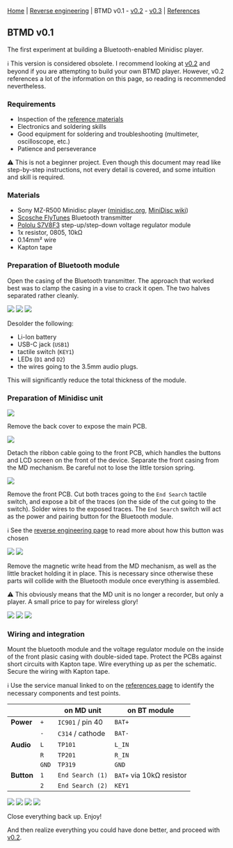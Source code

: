 [Home](readme.md) |
[Reverse engineering](re.md) |
BTMD v0.1 -
[v0.2](v0.2.md) -
[v0.3](v0.3.md) |
[References](refs.md)

## BTMD v0.1

The first experiment at building a Bluetooth-enabled Minidisc player.

:information_source:
This version is considered obsolete. I recommend looking at [v0.2](v0.2.md) and beyond if you are attempting to build your own BTMD player. However, v0.2 references a lot of the information on this page, so reading is recommended nevertheless.

### Requirements

- Inspection of the [reference materials](refs.md)
- Electronics and soldering skills
- Good equipment for soldering and troubleshooting (multimeter, oscilloscope, etc.)
- Patience and perseverance

:warning:
This is not a beginner project. Even though this document may read like step-by-step instructions, not every detail is covered, and some intuition and skill is required.

### Materials

- Sony MZ-R500 Minidisc player ([minidisc.org](https://www.minidisc.org/part_Sony_MZ-R500.html), [MiniDisc wiki](https://www.minidisc.wiki/equipment/sony/portable/mz-r500))
- [Scosche FlyTunes](https://www.scosche.com/wireless-bluetooth-audio-transmitter) Bluetooth transmitter
- [Pololu S7V8F3](https://www.pololu.com/product/2122) step-up/step-down voltage regulator module
- 1x resistor, 0805, 10kΩ
- 0.14mm² wire
- Kapton tape

### Preparation of Bluetooth module

Open the casing of the Bluetooth transmitter. The approach that worked best was to clamp the casing in a vise to crack it open. The two halves separated rather cleanly.

![](img/v0.1/IMG_5068.jpeg)
![](img/v0.1/IMG_5070.jpeg)
![](img/v0.1/IMG_5074.jpeg)

Desolder the following:

- Li-Ion battery
- USB-C jack (`USB1`)
- tactile switch (`KEY1`)
- LEDs (`D1` and `D2`)
- the wires going to the 3.5mm audio plugs.

This will significantly reduce the total thickness of the module.

### Preparation of Minidisc unit

![](img/v0.1/IMG_5041.jpeg)

Remove the back cover to expose the main PCB.

![](img/v0.1/IMG_5044.jpeg)

Detach the ribbon cable going to the front PCB, which handles the buttons and LCD screen on the front of the device. Separate the front casing from the MD mechanism. Be careful not to lose the little torsion spring.

![](img/v0.1/IMG_5046.jpeg)

Remove the front PCB. Cut both traces going to the `End Search` tactile switch, and expose a bit of the traces (on the side of the cut going to the switch). Solder wires to the exposed traces. The `End Search` switch will act as the power and pairing button for the Bluetooth module.

:information_source:
See the [reverse engineering page](re.md) to read more about how this button was chosen

![](img/v0.1/IMG_5090.jpeg)
![](img/v0.1/IMG_5090Z.png)

Remove the magnetic write head from the MD mechanism, as well as the little bracket holding it in place. This is necessary since otherwise these parts will collide with the Bluetooth module once everything is assembled.

:warning:
This obviously means that the MD unit is no longer a recorder, but only a player. A small price to pay for wireless glory!

![](img/v0.1/IMG_5104.jpeg)
![](img/v0.1/IMG_5107.jpeg)
![](img/v0.1/IMG_5122.jpeg)

### Wiring and integration

Mount the bluetooth module and the voltage regulator module on the inside of the front plasic casing with double-sided tape. Protect the PCBs against short circuits with Kapton tape. Wire everything up as per the schematic. Secure the wiring with Kapton tape.

:information_source:
Use the service manual linked to on the [references page](refs.md) to identify the necessary components and test points.

|            |       | on MD unit       | on BT module            |
|------------|-------|------------------|-------------------------|
| **Power**  | `+`   | `IC901` / pin 40 | `BAT+`                  |
|            | `-`   | `C314` / cathode | `BAT-`                  |
| **Audio**  | `L`   | `TP101`          | `L_IN`                  |
|            | `R`   | `TP201`          | `R_IN`                  |
|            | `GND` | `TP319`          | `GND`                   |
| **Button** | `1`   | `End Search (1)` | `BAT+` via 10kΩ resistor |
|            | `2`   | `End Search (2)` | `KEY1`                  |

![](img/v0.1/IMG_0770.jpeg)
![](img/v0.1/IMG_5117.jpeg)
![](img/v0.1/IMG_5119.jpeg)
![](img/v0.1/IMG_5114.jpeg)

Close everything back up. Enjoy!

And then realize everything you could have done better, and proceed with [v0.2](v0.2.md).
